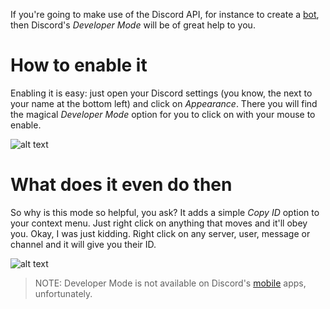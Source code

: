 <!-- TITLE: Developer Mode -->
<!-- SUBTITLE: It'll seriously help you in life. -->

If you're going to make use of the Discord API, for instance to create a [bot](https://discordia.me/bots), then Discord's *Developer Mode* will be of great help to you.

# How to enable it
Enabling it is easy: just open your Discord settings (you know, the <i class="icon-cog"></i> next to your name at the bottom left) and click on _Appearance_. There you will find the magical _Developer Mode_ option for you to click on with your mouse to enable.

![alt text](https://i.imgur.com/zvwFXnl.png "Settings - Appearance")

# What does it even do then
So why is this mode so helpful, you ask? It adds a simple _Copy ID_ option to your context menu. Just right click on anything that moves and it'll obey you. Okay, I was just kidding. Right click on any server, user, message or channel and it will give you their ID.

![alt text](https://i.imgur.com/Kb1cmIh.png "Developer Mode in action")

> NOTE: Developer Mode is not available on Discord's [mobile](https://discordia.me/mobile) apps, unfortunately.